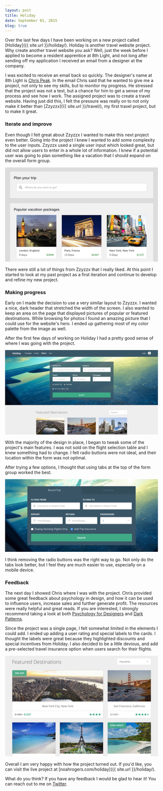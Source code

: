 ```yaml
---
layout: post
title: Holiday
date: September 01, 2015
blog: true
---
```


Over the last few days I have been working on a new project called [Holiday]({{ site.url }}/holiday/). Holiday is another travel website project. Why create another travel website you ask? Well, just the week before I applied to become a resident apprentice at 8th Light, and not long after sending off my application I received an email from a designer at the company.

I was excited to receive an email back so quickly. The designer's name at 8th Light is [Chris Peak](http://www.chrispeak.me). In the email Chris said that he wanted to give me a project, not only to see my skills, but to monitor my progress. He stressed that the project was not a test, but a chance for him to get a sense of my process and see how I work. The assigned project was to create a travel website. Having just did this, I felt the pressure was really on to not only make it better than [Zzyzzx]({{ site.url }}/travel/), my first travel project, but to make it great.

### Iterate and improve
Even though I felt great about Zzyzzx I wanted to make this next project even better. Going into the project I knew I wanted to add some complexity to the user inputs. Zzyzzx used a single user input
which looked great, but did not allow users to enter in a whole lot of information. I knew if a potential user was going to plan something like a vacation that I should expand on the overall form group.

<div class="blog__image">
  <img src="/assets/images/blog/holiday/zzyzzx1.jpg">
</div>

There were still a lot of things from Zzyzzx that I really liked. At this point I started to look at my past project as a first iteration and continue to develop and refine my new project.


### Making progress
Early on I made the decision to use a very similar layout to Zzyzzx. I wanted a nice, dark header that stretched the width of the screen. I also wanted to keep an area on the page that displayed pictures of popular or featured destinations. While browsing for photos I found an amazing picture that I could use for the website's hero. I ended up gathering most of my color palette from the image as well.

After the first few days of working on Holiday I had a pretty good sense of where I was going with the project.

<div class="blog__image">
  <img src="/assets/images/blog/holiday/holiday1.jpg">
</div>

With the majority of the design in place, I began to tweak some of the project's main features. I was not sold on the flight selection table and I knew something had to change. I felt radio buttons were not ideal, and their location within the form was not optimal.

After trying a few options, I thought that using tabs at the top of the form group worked the best.

<div class="blog__image">
  <img src="/assets/images/blog/holiday/holiday2.jpg">
</div>

I think removing the radio buttons was the right way to go. Not only do the tabs look better, but I feel they are much easier to use, especially on a mobile device.

### Feedback
The next day I showed Chris where I was with the project. Chris provided some great feedback about psychology in design, and how it can be used to influence users, increase sales and further generate profit. The resources were really helpful and great reads. If you are interested, I strongly recommend taking a look at both [Psychology for Designers](http://psychologyfordesigners.com/) and [Dark Patterns](http://darkpatterns.org/).

Since the project was a single page, I felt somewhat limited in the elements I could add. I ended up adding a user rating and special labels to the cards. I thought the labels were great because they highlighted discounts and special incentives from Holiday. I also decided to be a little devious, and add a pre-selected travel insurance option when users search for their flights.

<div class="blog__image">
  <img src="/assets/images/blog/holiday/holiday3.jpg">
</div>

Overall I am very happy with how the project turned out. If you'd like, you can visit the live project at [noahrogers.com/holiday]({{ site.url }}/holiday/).

What do you think? If you have any feedback I would be glad to hear it! You can reach out to me on  [Twitter](http://www.twitter.com/noaharogers).
